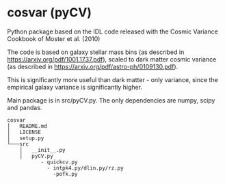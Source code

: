 # cosvar (pyCV)

Python package based on the IDL code released with the Cosmic Variance Cookbook of Moster et al. (2010)

The code is based on galaxy stellar mass bins (as described in https://arxiv.org/pdf/1001.1737.pdf), scaled to dark matter cosmic variance (as described in https://arxiv.org/pdf/astro-ph/0109130.pdf). 

This is significantly more useful than dark matter - only variance, since the empirical galaxy variance is significantly higher.

Main package is in src/pyCV.py. The only dependencies are numpy, scipy and pandas.


```
cosvar
│   README.md
│   LICENSE    
│   setup.py
└───src
    │   __init__.py
    │   pyCV.py 
           - quickcv.py 
             - intpk4.py/dlin.py/rz.py
               -pofk.py
    
```
